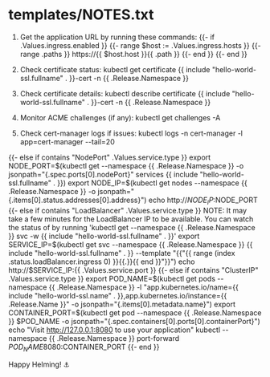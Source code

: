 # templates/NOTES.txt
1. Get the application URL by running these commands:
{{- if .Values.ingress.enabled }}
{{- range $host := .Values.ingress.hosts }}
  {{- range .paths }}
  https://{{ $host.host }}{{ .path }}
  {{- end }}
{{- end }}

2. Check certificate status:
   kubectl get certificate {{ include "hello-world-ssl.fullname" . }}-cert -n {{ .Release.Namespace }}

3. Check certificate details:
   kubectl describe certificate {{ include "hello-world-ssl.fullname" . }}-cert -n {{ .Release.Namespace }}

4. Monitor ACME challenges (if any):
   kubectl get challenges -A

5. Check cert-manager logs if issues:
   kubectl logs -n cert-manager -l app=cert-manager --tail=20

{{- else if contains "NodePort" .Values.service.type }}
  export NODE_PORT=$(kubectl get --namespace {{ .Release.Namespace }} -o jsonpath="{.spec.ports[0].nodePort}" services {{ include "hello-world-ssl.fullname" . }})
  export NODE_IP=$(kubectl get nodes --namespace {{ .Release.Namespace }} -o jsonpath="{.items[0].status.addresses[0].address}")
  echo http://$NODE_IP:$NODE_PORT
{{- else if contains "LoadBalancer" .Values.service.type }}
     NOTE: It may take a few minutes for the LoadBalancer IP to be available.
           You can watch the status of by running 'kubectl get --namespace {{ .Release.Namespace }} svc -w {{ include "hello-world-ssl.fullname" . }}'
  export SERVICE_IP=$(kubectl get svc --namespace {{ .Release.Namespace }} {{ include "hello-world-ssl.fullname" . }} --template "{{"{{ range (index .status.loadBalancer.ingress 0) }}{{.}}{{ end }}"}}")
  echo http://$SERVICE_IP:{{ .Values.service.port }}
{{- else if contains "ClusterIP" .Values.service.type }}
  export POD_NAME=$(kubectl get pods --namespace {{ .Release.Namespace }} -l "app.kubernetes.io/name={{ include "hello-world-ssl.name" . }},app.kubernetes.io/instance={{ .Release.Name }}" -o jsonpath="{.items[0].metadata.name}")
  export CONTAINER_PORT=$(kubectl get pod --namespace {{ .Release.Namespace }} $POD_NAME -o jsonpath="{.spec.containers[0].ports[0].containerPort}")
  echo "Visit http://127.0.0.1:8080 to use your application"
  kubectl --namespace {{ .Release.Namespace }} port-forward $POD_NAME 8080:$CONTAINER_PORT
{{- end }}

Happy Helming! ⚓
